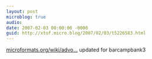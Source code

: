 ```yaml
---
layout: post
microblog: true
audio: 
date: 2007-02-03 00:00:00 -0000
guid: http://xtof.micro.blog/2007/02/03/t5226583.html
---
```

[microformats.org/wiki/advo...](http://microformats.org/wiki/advocacy-fr#Banques) updated for barcampbank3
